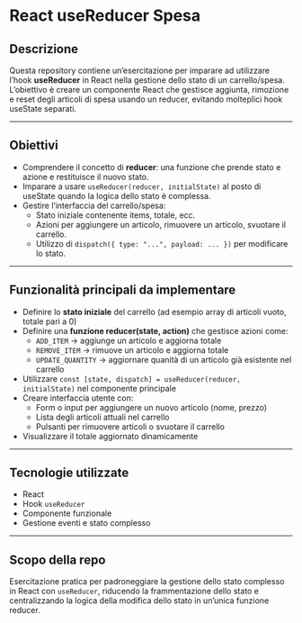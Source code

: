 # React useReducer Spesa

## Descrizione
Questa repository contiene un’esercitazione per imparare ad utilizzare l’hook **useReducer** in React nella gestione dello stato di un carrello/spesa.  
L’obiettivo è creare un componente React che gestisce aggiunta, rimozione e reset degli articoli di spesa usando un reducer, evitando molteplici hook useState separati.

---

## Obiettivi
- Comprendere il concetto di **reducer**: una funzione che prende stato e azione e restituisce il nuovo stato. 
- Imparare a usare `useReducer(reducer, initialState)` al posto di useState quando la logica dello stato è complessa. 
- Gestire l’interfaccia del carrello/spesa: 
  - Stato iniziale contenente items, totale, ecc.  
  - Azioni per aggiungere un articolo, rimuovere un articolo, svuotare il carrello.  
  - Utilizzo di `dispatch({ type: "...", payload: ... })` per modificare lo stato.

---

## Funzionalità principali da implementare
- Definire lo **stato iniziale** del carrello (ad esempio array di articoli vuoto, totale pari a 0)  
- Definire una **funzione reducer(state, action)** che gestisce azioni come:
   - `ADD_ITEM` → aggiunge un articolo e aggiorna totale  
   - `REMOVE_ITEM` → rimuove un articolo e aggiorna totale  
   - `UPDATE_QUANTITY` → aggiornare quanità di un articolo già esistente nel carrello  
- Utilizzare `const [state, dispatch] = useReducer(reducer, initialState)` nel componente principale  
- Creare interfaccia utente con:  
   - Form o input per aggiungere un nuovo articolo (nome, prezzo)  
   - Lista degli articoli attuali nel carrello  
   - Pulsanti per rimuovere articoli o svuotare il carrello  
- Visualizzare il totale aggiornato dinamicamente

---

## Tecnologie utilizzate
- React  
- Hook `useReducer`  
- Componente funzionale  
- Gestione eventi e stato complesso

---

## Scopo della repo
Esercitazione pratica per padroneggiare la gestione dello stato complesso in React con `useReducer`, riducendo la frammentazione dello stato e centralizzando la logica della modifica dello stato in un’unica funzione reducer.
